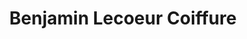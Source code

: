 ---
title: "Benjamin Lecoeur Coiffure"
url: /triel-sur-seine/benjamin-lecoeur-coiffure/
shop: Friseur
---